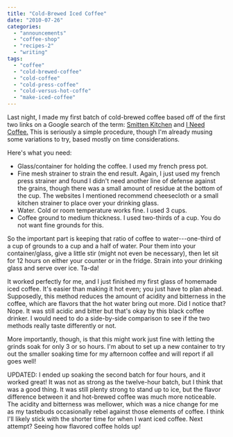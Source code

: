 ```yaml
---
title: "Cold-Brewed Iced Coffee"
date: "2010-07-26"
categories: 
  - "announcements"
  - "coffee-shop"
  - "recipes-2"
  - "writing"
tags: 
  - "coffee"
  - "cold-brewed-coffee"
  - "cold-coffee"
  - "cold-press-coffee"
  - "cold-versus-hot-coffe"
  - "make-iced-coffee"
---
```


Last night, I made my first batch of cold-brewed coffee based off of the first two links on a Google search of the term: [Smitten Kitchen](http://www.google.com/url?sa=t&source=web&cd=1&ved=0CC0QFjAA&url=http%3A%2F%2Fsmittenkitchen.com%2F2008%2F08%2Fcold-brewed-iced-coffee%2F&ei=FLNNTL6bCYOclgeK_6B2&usg=AFQjCNEs0Y7fO6vTH9tcj3sWB5K0jgIvgQ&sig2=1PKbpGiRzfNSh4C0rRSKDA) and [I Need Coffee.](http://www.google.com/url?sa=t&source=web&cd=2&ved=0CDUQFjAB&url=http%3A%2F%2Fwww.ineedcoffee.com%2F06%2Fcold-brewed%2F&ei=FLNNTL6bCYOclgeK_6B2&usg=AFQjCNEgsuN9_siBmLjVilP_pa1x_NrViA&sig2=hv8TBvl73pUK7Ti6F9BFPQ) This is seriously a simple procedure, though I'm already musing some variations to try, based mostly on time considerations.

Here's what you need:

- Glass/container for holding the coffee. I used my french press pot.
- Fine mesh strainer to strain the end result. Again, I just used my french press strainer and found I didn't need another line of defense against the grains, though there was a small amount of residue at the bottom of the cup. The websites I mentioned recommend cheesecloth or a small kitchen strainer to place over your drinking glass.
- Water. Cold or room temperature works fine. I used 3 cups.
- Coffee ground to medium thickness. I used two-thirds of a cup. You do not want fine grounds for this.

So the important part is keeping that ratio of coffee to water---one-third of a cup of grounds to a cup and a half of water. Pour them into your container/glass, give a little stir (might not even be necessary), then let sit for 12 hours on either your counter or in the fridge. Strain into your drinking glass and serve over ice. Ta-da!

It worked perfectly for me, and I just finished my first glass of homemade iced coffee. It's easier than making it hot even; you just have to plan ahead. Supposedly, this method reduces the amount of acidity and bitterness in the coffee, which are flavors that the hot water bring out more. Did I notice that? Nope. It was still acidic and bitter but that's okay by this black coffee drinker. I would need to do a side-by-side comparison to see if the two methods really taste differently or not.

More importantly, though, is that this might work just fine with letting the grinds soak for only 3 or so hours. I'm about to set up a new container to try out the smaller soaking time for my afternoon coffee and will report if all goes well!

UPDATED: I ended up soaking the second batch for four hours, and it worked great! It was not as strong as the twelve-hour batch, but I think that was a good thing. It was still plenty strong to stand up to ice, but the flavor difference between it and hot-brewed coffee was much more noticeable. The acidity and bitterness was mellower, which was a nice change for me as my tastebuds occasionally rebel against those elements of coffee. I think I'll likely stick with the shorter time for when I want iced coffee. Next attempt? Seeing how flavored coffee holds up!
